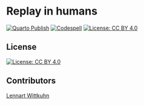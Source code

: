# Replay in humans

[![Quarto Publish](https://github.com/lnnrtwttkhn/replay-in-humans/actions/workflows/publish.yml/badge.svg)](https://github.com/lnnrtwttkhn/replay-in-humans/actions/workflows/publish.yml)
[![Codespell](https://github.com/lnnrtwttkhn/replay-in-humans/actions/workflows/codespell.yml/badge.svg)](https://github.com/lnnrtwttkhn/replay-in-humans/actions/workflows/codespell.yml)
[![License: CC BY 4.0](https://img.shields.io/badge/License-CC_BY_4.0-lightgrey.svg)](https://creativecommons.org/licenses/by/4.0/)

## License

[![License: CC BY 4.0](https://img.shields.io/badge/License-CC_BY_4.0-lightgrey.svg)](https://creativecommons.org/licenses/by/4.0/)

## Contributors

[Lennart Wittkuhn](mailto:lennart.wittkuhn@tutanota.com)